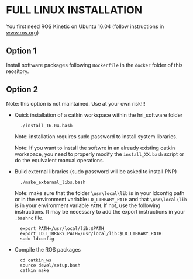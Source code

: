 # FULL LINUX INSTALLATION

You first need ROS Kinetic on Ubuntu 16.04
(follow instructions in www.ros.org)


## Option 1

Install software packages following `Dockerfile` in the `docker` folder of this reository.

## Option 2

Note: this option is not maintained. Use at your own risk!!!

* Quick installation of a catkin workspace within the hri_software folder

        ./install_16.04.bash


    Note: installation requires sudo password to install system libraries.

    Note: If you want to install the softwre in an already existing catkin workspace, you need to properly modify the `install_XX.bash` script or do the equivalent manual operations.

   
* Build external libraries 
  (sudo password will be asked to install PNP)

        ./make_external_libs.bash  

    Note: make sure that the folder `\usr\local\lib` is in your ldconfig path or in the environment variable `LD_LIBRARY_PATH` and that `\usr\local\lib` is in your environment variable `PATH`. If not, use the following instructions. It may be necessary to add the export instructions in your `.bashrc` file.

        export PATH=/usr/local/lib:$PATH
        export LD_LIBRARY_PATH=/usr/local/lib:$LD_LIBRARY_PATH
        sudo ldconfig

* Compile the ROS packages

        cd catkin_ws
        source devel/setup.bash
        catkin_make


